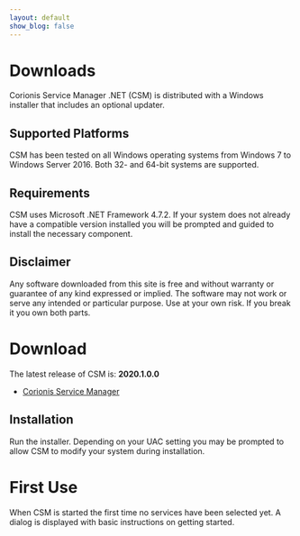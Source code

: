 ```yaml
---
layout: default
show_blog: false
---
```


# Downloads
Corionis Service Manager .NET (CSM) is distributed with a Windows installer that includes
an optional updater.

## Supported Platforms
CSM has been tested on all Windows operating systems from Windows 7 to Windows Server 2016.
Both 32- and 64-bit systems are supported.

## Requirements
CSM uses Microsoft .NET Framework 4.7.2. If your system does not already have a compatible
version installed you will be prompted and guided to install the necessary component. 

## Disclaimer
Any software downloaded from this site is free and without warranty or guarantee of any
kind expressed or implied. The software may not work or serve any intended or particular
purpose. Use at your own risk. If you break it you own both parts.

# Download
The latest release of CSM is:  **2020.1.0.0**

 * [Corionis Service Manager](../blob/masin/deploy/CorionisServiceManager2020.1.0.0.exe?raw=true)

## Installation
Run the installer. Depending on your UAC setting you may be prompted to allow CSM to
modify your system during installation.

# First Use
When CSM is started the first time no services have been selected yet. A dialog is displayed
with basic instructions on getting started.
